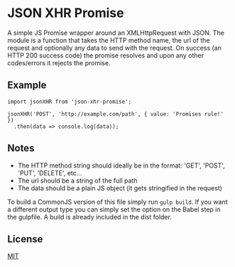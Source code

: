 # JSON XHR Promise

A simple JS Promise wrapper around an XMLHttpRequest with JSON. The module is a
function that takes the HTTP method name, the url of the request and optionally
any data to send with the request. On success (an HTTP 200 success code) the
promise resolves and upon any other codes/errors it rejects the promise.

## Example

```
import jsonXHR from 'json-xhr-promise';

jsonXHR('POST', 'http://example.com/path', { value: 'Promises rule!' })
  .then(data => console.log(data));
```

## Notes

- The HTTP method string should ideally be in the format: 'GET', 'POST', 'PUT', 'DELETE', etc...
- The url should be a string of the full path
- The data should be a plain JS object (it gets stringified in the request)

To build a CommonJS version of this file simply run `gulp build`.
If you want a different output type you can simply set the option on the Babel
step in the gulpfile. A build is already included in the dist folder.

## License

[MIT](./LICENSE)
